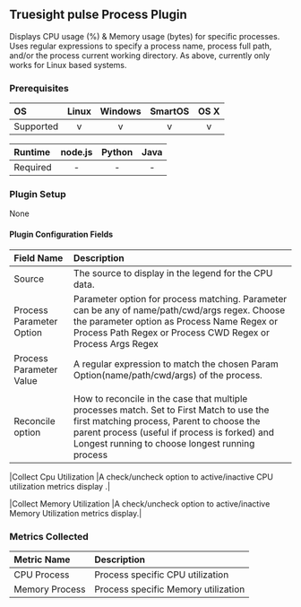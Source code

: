 Truesight pulse Process Plugin
---------------------------------

Displays CPU usage (%) & Memory usage (bytes) for specific processes. Uses regular expressions to specify a process name, process full path, and/or the process current working directory. As above, currently only works for Linux based systems.

### Prerequisites

|     OS    | Linux | Windows | SmartOS | OS X |
|:----------|:-----:|:-------:|:-------:|:----:|
| Supported |   v   |    v    |    v    |  v   |


|  Runtime | node.js | Python | Java |
|:---------|:-------:|:------:|:----:|
| Required |    -    |    -   |   -  |


### Plugin Setup
None

#### Plugin Configuration Fields

|Field Name        |Description                                                                                                                                                                                                                                                    |
|:-----------------|:--------------------------------------------------------------------------------------------------------------------------------------------------------------------------------------------------------------------------------------------------------------|
|Source            |The source to display in the legend for the CPU data.|
|Process Parameter Option|Parameter option for process matching. Parameter can be any of name/path/cwd/args regex. Choose the parameter option as Process Name Regex or Process Path Regex or Process CWD Regex or Process Args Regex |
|Process Parameter Value|A regular expression to match the chosen Param Option(name/path/cwd/args) of the process. |
                                                                     |
|Reconcile option  |How to reconcile in the case that multiple processes match.  Set to First Match to use the first matching process, Parent to choose the parent process (useful if process is forked) and Longest running to choose longest running process|

|Collect Cpu Utilization  |A check/uncheck option to active/inactive CPU utilization metrics display .|

|Collect Memory Utilization  |A check/uncheck option to active/inactive Memory Utilization metrics display.|

### Metrics Collected

|Metric Name|Description                     |
|:----------|:-------------------------------|
|CPU Process|Process specific CPU utilization|
|Memory Process|Process specific Memory utilization|



